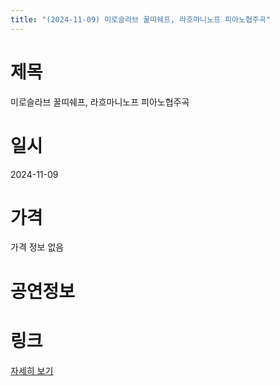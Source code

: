 ```yaml
---
title: "(2024-11-09) 미로슬라브 꿀띠쉐프, 라흐마니노프 피아노협주곡"
---
```


# 제목
미로슬라브 꿀띠쉐프, 라흐마니노프 피아노협주곡

# 일시
2024-11-09

# 가격
가격 정보 없음

# 공연정보
  
  


# 링크
[자세히 보기](https://www.sac.or.kr/site/main/show/show_view?SN=60783 "https://www.sac.or.kr/site/main/show/show_view?SN=60783")
